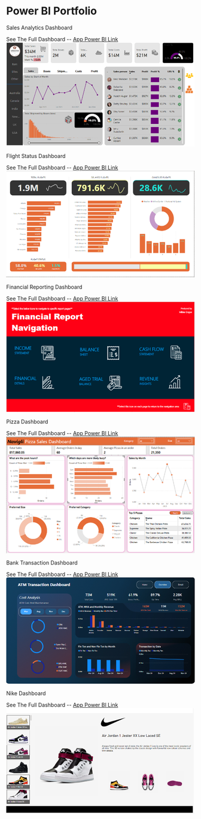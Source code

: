 # Power BI Portfolio #

Sales Analytics Dashboard

See The Full Dashboard -- [App Power BI Link](https://app.powerbi.com/view?r=eyJrIjoiOWQ3NjM4NDctNGEzNi00NjA3LTg0MTQtOGU0OGI1MTgxZDJmIiwidCI6ImNjYzExNDA5LTBlYTMtNGE4Ny05M2VhLTk2ODdmM2RhYTczZiJ9)
![Portfolio Dashboard](Sales_Analytics_Dashboard.PNG)

Flight Status Dashboard

See The Full Dashboard -- [App Power BI Link](https://app.powerbi.com/view?r=eyJrIjoiOTgxYjU4YjYtNjVkNC00ZjcyLTk1YjQtZDE2ZDU1MTU2ZDM0IiwidCI6ImNjYzExNDA5LTBlYTMtNGE4Ny05M2VhLTk2ODdmM2RhYTczZiJ9)
![Portfolio Dashboard](Flight_Status_Dashboard.PNG)

Financial Reporting Dashboard

See The Full Dashboard -- [App Power BI Link](https://app.powerbi.com/view?r=eyJrIjoiMjE1ZDExYWMtNTYyMS00YjdiLTk4N2YtMjU4YzI1MDIyNWVkIiwidCI6ImNjYzExNDA5LTBlYTMtNGE4Ny05M2VhLTk2ODdmM2RhYTczZiJ9)
![Portfolio Dashboard](Financial_Reporting.PNG)

Pizza Dashboard

See The Full Dashboard -- [App Power BI Link](https://app.powerbi.com/view?r=eyJrIjoiOWYzMmVhNmItNThjMi00ZDE4LTg5ZGEtNDBhMDZiOGVjZjMxIiwidCI6ImNjYzExNDA5LTBlYTMtNGE4Ny05M2VhLTk2ODdmM2RhYTczZiJ9)
![Portfolio Dashboard](Pizza.PNG)


Bank Transaction Dashboard

See The Full Dashboard -- [App Power BI Link](https://app.powerbi.com/view?r=eyJrIjoiNmVjNTYxMTAtOWI2ZS00ZmYzLTg4NzMtZTJlOWE5ZWM4MmEzIiwidCI6ImNjYzExNDA5LTBlYTMtNGE4Ny05M2VhLTk2ODdmM2RhYTczZiJ9)
![Portfolio Dashboard](BankTransacton.PNG)

Nike Dashboard

See The Full Dashboard -- [App Power BI Link](https://app.powerbi.com/view?r=eyJrIjoiNGI2ZWI1MGMtNGJiYi00YWJmLTk2NWYtZjFiNWQwYTI2Nzc3IiwidCI6ImNjYzExNDA5LTBlYTMtNGE4Ny05M2VhLTk2ODdmM2RhYTczZiJ9)
![Portfolio Dashboard](Nike.PNG)


